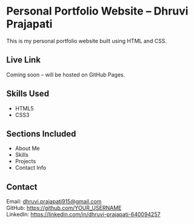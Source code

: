 # Personal Portfolio Website – Dhruvi Prajapati

This is my personal portfolio website built using HTML and CSS.

##  Live Link
Coming soon – will be hosted on GitHub Pages.

## Skills Used
- HTML5
- CSS3

## Sections Included
- About Me
- Skills
- Projects
- Contact Info

##  Contact
Email: dhruvi.prajapati915@gmail.com  
GitHub: https://github.com/YOUR_USERNAME  
LinkedIn: https://linkedin.com/in/dhruvi-prajapati-640094257
